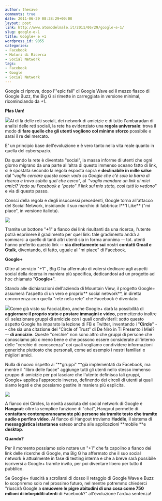 ```yaml
---
author: thesave
comments: true
date: 2011-06-29 08:38:29+00:00
layout: post
link: http://www.atomodelmale.it/2011/06/29/google-e-1/
slug: google-e-1
title: Google+ e +1
wordpress_id: 9855
categories:
- Facebook
- Motori di Ricerca
- Social Network
tags:
- Facebook
- Google
- Social Network
---
```


Google ci riprova, dopo l'"epic fail" di Google Wave ed il mezzo fiasco di Google Buzz, the Big G si rimette in carreggiata in versione minimal, ricominciando da +1.

**Plas Uan!**

![](http://www.atomodelmale.it/wp-content/uploads/2011/06/plus-1-image.png)Al di là delle reti sociali, dei network di amicizie e di tutto l'ambaradan di analisi delle reti sociali, la rete ha evidenziato una **regola universale**: trova il modo di **fare quello che gli utenti vogliono col minimo sforzo** possibile e sarai il re del mercato.

E' un principio base dell'evoluzione e è vero tanto nella vita reale quanto in quella del cyberspazio.

Da quando la rete è diventata "social", la massa informe di utenti che ogni giorno migrano da una parte all'altra di questo immenso oceano fatto di link, si è spostata secondo la regola esposta sopra e **declinabile in mille salse** dal "_voglio cercare questa cosa: vado su Google che c'è solo la barra di ricerca e trovo subito quel che cerco_", al  "_voglio mandare un link ai miei amici? Vado su Facebook e "posto" il link sul mio stato, così tutti lo vedono_" e via di questo passo.

Consci della regola e degli insuccessi precedenti, Google torna all'attacco del Social Network, insidiando il suo marchio di fabbrica: l**'I Like** ("mi piace", in versione italiota).

![](http://www.atomodelmale.it/wp-content/uploads/2011/06/googleplus_logo.png)

Tramite un bottone "**+1**" a fianco dei link risultanti da una ricerca, l'utente potrà esprimere il gradimento per quel link: tale gradimento andrà a sommarsi a quello di tanti altri utenti sia in forma anonima -- tot. utenti hanno preferito questo link -- **sia direttamente sui** nostri **contatti Gmail e Gtalk**, diventando, di fatto, uguale al "mi piace" di Facebook.

**Google+**

Oltre al servizio "+1" , Big G ha affermato di volersi dedicare agli aspetti social della ricerca in maniera più specifica, dedicandosi ad un progetto ad hoc chiamato "**Google+**".

Stando alle dichiarazioni dell'azienda di Mountain View, il progetto Google+ assumerà l'aspetto di un vero e proprio** social network**, in diretta concorrenza con quella "rete nella rete" che Facebook è diventato.

![](http://www.atomodelmale.it/wp-content/uploads/2011/06/circles-300x185.png)Come già visto su FacciaLibro, anche Google+ darà la possibilità di **aggiornare il proprio stato e postare immagini e video**, permettendo inoltre di  selezionare gruppi di amicizie con i quali condividerli: sotto questo aspetto Google ha imparato la lezione di FB e Twitter, inventando i "**Circle**" -- che sia una citazione del "Circle of Trust" di De Niro in Ti Presento i Miei? -- **di amicizie**. Queste "cerchie" non sono altro che gruppi di persone che conosciamo più o meno bene e che possono essere considerate all'interno delle "cerchie di conoscenza" coi quali vogliamo condividere informazioni generiche piuttosto che personali, come ad esempio i nostri familiari o migliori amici.

Nulla di nuovo rispetto ai "**gruppi" **già implementati da Facebook, ma mentre il "libro delle facce" aggiunge tutti gli utenti nello stesso immenso gruppo di amicizie per poi lasciare che l'utente definisca tali gruppi, Google+ applica l'approccio inverso, definendo dei circoli di utenti ai quali siamo legati e che possiamo gestire in maniera più esplicita.

![](http://www.atomodelmale.it/wp-content/uploads/2011/06/hangouts-300x112.png)

A fianco dei Circles, la novità assoluta del social network di Google è **Hangout**: oltre la semplice funzione di "chat", Hangout permette di **contattare contemporaneamente più persone sia tramite testo che tramite audio e perfino video**. Al fianco di Hangout troviamo **Huddle**, il sistema di **messaggistica istantanea** esteso anche alle applicazioni **mobile **e **desktop**.

**Quando?**

Per il momento possiamo solo notare un "+1" che fa capolino a fianco dei link delle ricerche di Google, ma Big G ha affermato che il suo social network è attualmente in fase di testing interna e che a breve sarà possibile iscriversi a Google+ tramite invito, per poi diventare libero per tutto il pubblico.

Se Google+ riuscirà a scrollarsi di dosso il retaggio di Google Wave e Buzz lo scopriremo solo nel prossimo futuro, nel mentre potremmo chiederci "riuscirà Google a **smuovere le pigre abitudini di una cosa come 750 milioni di intorpiditi utenti** di Facebook?" all'evoluzione l'ardua sentenza!
